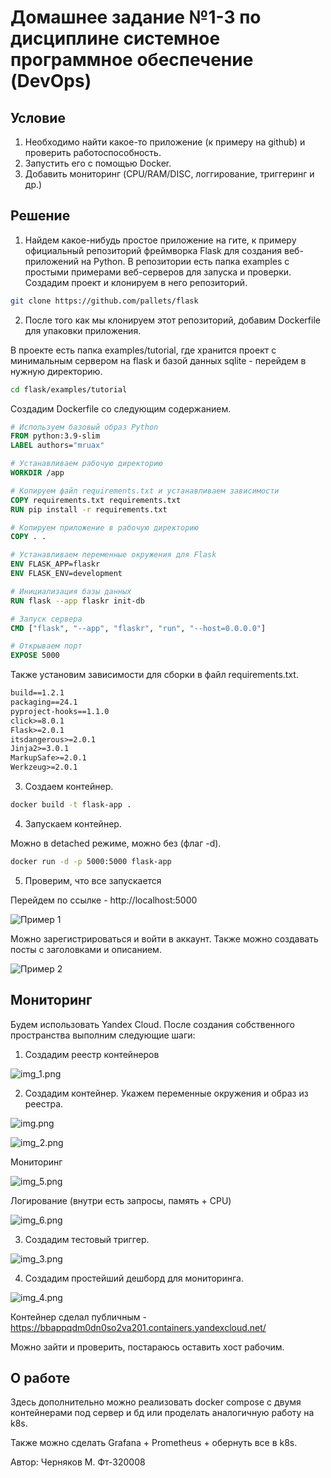 # Домашнее задание №1-3 по дисциплине системное программное обеспечение (DevOps)

## Условие

1. Необходимо найти какое-то приложение (к примеру на github) и проверить работоспособность.
2. Запустить его с помощью Docker.
3. Добавить мониторинг (CPU/RAM/DISC, логгирование, триггеринг и др.)

## Решение

1. Найдем какое-нибудь простое приложение на гите, к примеру официальный репозиторий фреймворка Flask для создания веб-приложений на Python. В репозитории есть папка examples с простыми примерами веб-серверов для запуска и проверки. Создадим проект и клонируем в него репозиторий.

```bash
git clone https://github.com/pallets/flask
```

2. После того как мы клонируем этот репозиторий, добавим Dockerfile для упаковки приложения.

В проекте есть папка examples/tutorial, где хранится проект с минимальным сервером на flask и базой данных sqlite - перейдем в нужную директорию.

```bash
cd flask/examples/tutorial
```

Создадим Dockerfile со следующим содержанием.

```Dockerfile
# Используем базовый образ Python
FROM python:3.9-slim
LABEL authors="mruax"

# Устанавливаем рабочую директорию
WORKDIR /app

# Копируем файл requirements.txt и устанавливаем зависимости
COPY requirements.txt requirements.txt
RUN pip install -r requirements.txt

# Копируем приложение в рабочую директорию
COPY . .

# Устанавливаем переменные окружения для Flask
ENV FLASK_APP=flaskr
ENV FLASK_ENV=development

# Инициализация базы данных
RUN flask --app flaskr init-db

# Запуск сервера
CMD ["flask", "--app", "flaskr", "run", "--host=0.0.0.0"]

# Открываем порт
EXPOSE 5000

```

Также установим зависимости для сборки в файл requirements.txt.

```txt
build==1.2.1
packaging==24.1
pyproject-hooks==1.1.0
click>=8.0.1
Flask>=2.0.1
itsdangerous>=2.0.1
Jinja2>=3.0.1
MarkupSafe>=2.0.1
Werkzeug>=2.0.1
```

3. Создаем контейнер.

```bash
docker build -t flask-app .
```

4. Запускаем контейнер.

Можно в detached режиме, можно без (флаг -d).

```bash
docker run -d -p 5000:5000 flask-app
```

5. Проверим, что все запускается

Перейдем по ссылке - http://localhost:5000

![Пример 1](src/img.png)

Можно зарегистрироваться и войти в аккаунт. Также можно создавать посты с заголовками и описанием.

![Пример 2](src/img2.png)

## Мониторинг

Будем использовать Yandex Cloud. После создания собственного пространства выполним следующие шаги:

1. Создадим реестр контейнеров

![img_1.png](examples/img_1.png)

2. Создадим контейнер. Укажем переменные окружения и образ из реестра.

![img.png](examples/img.png)

![img_2.png](examples/img_2.png)

Мониторинг

![img_5.png](examples/img_5.png)

Логирование (внутри есть запросы, память + CPU)

![img_6.png](examples/img_6.png)

3. Создадим тестовый триггер.

![img_3.png](examples/img_3.png)

4. Создадим простейший дешборд для мониторинга.

![img_4.png](examples/img_4.png)

Контейнер сделал публичным - https://bbappqdm0dn0so2va201.containers.yandexcloud.net/

Можно зайти и проверить, постараюсь оставить хост рабочим.

## О работе

Здесь дополнительно можно реализовать docker compose с двумя контейнерами под сервер и бд или проделать аналогичную работу на k8s.

Также можно сделать Grafana + Prometheus + обернуть все в k8s.

Автор: Черняков М. Фт-320008